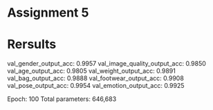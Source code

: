 # Assignment 5

# Rersults

val_gender_output_acc: 0.9957 
val_image_quality_output_acc: 0.9850 
val_age_output_acc: 0.9805 
val_weight_output_acc: 0.9891 
val_bag_output_acc: 0.9888 
val_footwear_output_acc: 0.9908 
val_pose_output_acc: 0.9954 
val_emotion_output_acc: 0.9925

Epoch: 100
Total parameters: 646,683
